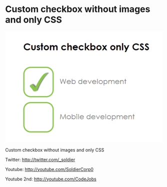 Custom checkbox without images and only CSS
===========================================

![Custom checkbox](/screenshot.png?raw=true "Custom checkbox")

Custom checkbox without images and only CSS


Twitter: http://twitter.com/_soldier

Youtube: http://youtube.com/SoldierCorp0

Youtube 2nd: http://youtube.com/CodeJobs

